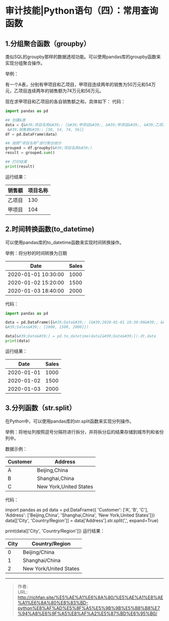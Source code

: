 # 审计技能|Python语句（四）：常用查询函数

## 1.分组聚合函数（groupby）

类似SQL的groupby那样的数据透视功能。可以使用pandas库的groupby函数来实现分组聚合操作。

举例：

有一个A表，分别有甲项目和乙项目，甲项目连续两年的销售为50万元和54万元，乙项目连续两年的销售额为74万元和56万元。

现在求甲项目和乙项目的各自销售额之和，具体如下：
代码：
```python
import pandas as pd

## 创建A表
data = {&#39;项目名称&#39;: [&#39;甲项目&#39;, &#39;甲项目&#39;, &#39;乙项目&#39;, &#39;乙项目&#39;],
 &#39;销售额&#39;: [50, 54, 74, 56]}
df = pd.DataFrame(data)

## 按照“项目名称”进行聚合统计
grouped = df.groupby(&#39;项目名称&#39;)
result = grouped.sum()

## 打印结果
print(result)
```

运行结果：

|销售额|项目名称|
|---|---|
|乙项目|130|
|甲项目|104|



## 2.时间转换函数(to_datetime)

可以使用pandas库的to_datetime函数来实现时间转换操作。

举例：将分秒的时间转换为日期

| Date | Sales |
|---|---|
| 2020-01-01 10:30:00 | 1000 |
| 2020-01-02 15:20:00 | 1500 |
| 2020-01-03 18:40:00 | 2000 |

代码：
```python
import pandas as pd

data = pd.DataFrame({&#39;Date&#39;: [&#39;2020-01-01 10:30:00&#39;, &#39;2020-01-02 15:20:00&#39;, &#39;2020-01-03 18:40:00&#39;],
&#39;Sales&#39;: [1000, 1500, 2000]})

data[&#39;Date&#39;] = pd.to_datetime(data[&#39;Date&#39;]).dt.date
print(data)
```

运行结果：

| Date | Sales |
|---|---|
|2020-01-01|1000|
|2020-01-02|1500|
|2020-01-03|2000|



## 3.分列函数（str.split）

在Python中，可以使用pandas库的str.split函数来实现分列操作。

举例：将地址列按照逗号分隔符进行拆分，并将拆分后的结果存储到城市列和省份列中。

数据示例：

| Customer | Address |
|---|---|
| A | Beijing,China |
| B | Shanghai,China |
| C | New York,United States |

代码：

import pandas as pd
data = pd.DataFrame({
    &#39;Customer&#39;: [&#39;A&#39;, &#39;B&#39;, &#39;C&#39;],
    &#39;Address&#39;: [&#39;Beijing,China&#39;, &#39;Shanghai,China&#39;, &#39;New York,United States&#39;]})
data[[&#39;City&#39;, &#39;Country/Region&#39;]] = data[&#39;Address&#39;].str.split(&#39;,&#39;, expand=True)

print(data[[&#39;City&#39;, &#39;Country/Region&#39;]])
运行结果：

|City|Country/Region|
|---|---|
|0| Beijing/China|
|1|Shanghai/China|
|2|New York/United States|

---

> 作者:   
> URL: http://richfan.site/%E5%AE%A1%E6%8A%80/%E5%AE%A1%E8%AE%A1%E6%8A%80%E8%83%BD-python%E8%AF%AD%E5%8F%A5%E5%9B%9B%E5%B8%B8%E7%94%A8%E6%9F%A5%E8%AF%A2%E5%87%BD%E6%95%B0/  

